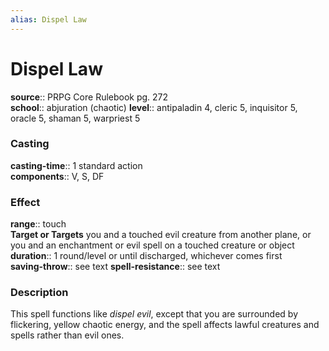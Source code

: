```yaml
---
alias: Dispel Law
---
```


# Dispel Law 

**source**:: PRPG Core Rulebook pg. 272  
**school**:: abjuration (chaotic)
**level**:: antipaladin 4, cleric 5, inquisitor 5, oracle 5, shaman 5, warpriest 5

### Casting 

**casting-time**:: 1 standard action  
**components**:: V, S, DF

### Effect 

**range**:: touch  
**Target or Targets** you and a touched evil creature from another plane, or you and an enchantment or evil spell on a touched creature or object  
**duration**:: 1 round/level or until discharged, whichever comes first  
**saving-throw**:: see text
**spell-resistance**:: see text

### Description 

This spell functions like *dispel evil*, except that you are surrounded by flickering, yellow chaotic energy, and the spell affects lawful creatures and spells rather than evil ones.
